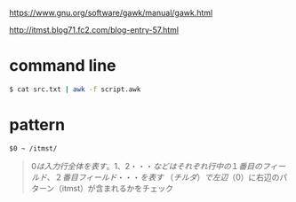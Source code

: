 https://www.gnu.org/software/gawk/manual/gawk.html

http://itmst.blog71.fc2.com/blog-entry-57.html

# command line

```sh
$ cat src.txt | awk -f script.awk
```

# pattern

```
$0 ~ /itmst/
```

> $0は入力行全体を表す。$1、$2・・・などはそれぞれ行中の１番目のフィールド、２番目フィールド・・・を表す
> ~ （チルダ）で左辺（$0）に右辺のパターン（itmst）が含まれるかをチェック
